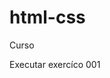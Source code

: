 # html-css 
 Curso

<a herf="https://marcelabolognese.github.io/html-css/exercicios/ex001/index.html">Executar exercíco 001 </a>


